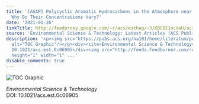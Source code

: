```yaml
---
title: '[ASAP] Polycyclic Aromatic Hydrocarbons in the Atmosphere near the Great Lakes:
  Why Do Their Concentrations Vary?'
date: '2021-01-26'
linkTitle: http://feedproxy.google.com/~r/acs/esthag/~3/KBC0I1ocVaU/acs.est.0c06905
source: 'Environmental Science & Technology: Latest Articles (ACS Publications)'
description: '<p><img src="https://pubs.acs.org/na101/home/literatum/publisher/achs/journals/content/esthag/0/esthag.ahead-of-print/acs.est.0c06905/20210126/images/medium/es0c06905_0006.gif"
  alt="TOC Graphic"/></p><div><cite>Environmental Science & Technology</cite></div><div>DOI:
  10.1021/acs.est.0c06905</div><img src="http://feeds.feedburner.com/~r/acs/esthag/~4/KBC0I1ocVaU"
  height="1" width="1" ...'
disable_comments: true
---
```

<p><img src="https://pubs.acs.org/na101/home/literatum/publisher/achs/journals/content/esthag/0/esthag.ahead-of-print/acs.est.0c06905/20210126/images/medium/es0c06905_0006.gif" alt="TOC Graphic"/></p><div><cite>Environmental Science & Technology</cite></div><div>DOI: 10.1021/acs.est.0c06905</div><img src="http://feeds.feedburner.com/~r/acs/esthag/~4/KBC0I1ocVaU" height="1" width="1" ...
